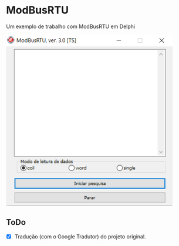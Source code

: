 # ModBusRTU
Um exemplo de trabalho com ModBusRTU em Delphi

![screenshot](screenshot.png)

## ToDo
- [x] Tradução (com o Google Tradutor) do projeto original.
